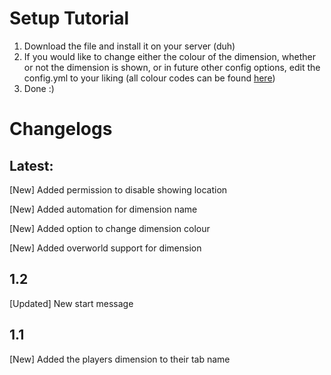 # Setup Tutorial
1. Download the file and install it on your server (duh)
2. If you would like to change either the colour of the dimension, whether or not the dimension is shown, or in future other config options, edit the config.yml to your liking (all colour codes can be found [here](https://www.digminecraft.com/lists/color_list_pc.php))
3. Done :)

# Changelogs
## Latest:
[New] Added permission to disable showing location

[New] Added automation for dimension name

[New] Added option to change dimension colour

[New] Added overworld support for dimension

## 1.2
[Updated] New start message

## 1.1
[New] Added the players dimension to their tab name